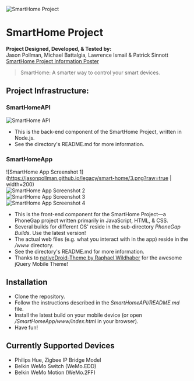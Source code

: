 ![SmartHome Project](https://jasonpollman.github.io/legacy/smart-home/logo.png?raw=true)
# SmartHome Project

**Project Designed, Developed, & Tested by:**    
Jason Pollman, Michael Battalgia, Lawrence Ismail & Patrick Sinnott
[SmartHome Project Information Poster](https://jasonpollman.github.io/legacy/smart-home/poster.pdf?raw=true)

> SmartHome: A smarter way to control your smart devices.

## Project Infrastructure:
### SmartHomeAPI   
![SmartHome API](https://jasonpollman.github.io/legacy/smart-home/api.png?raw=true)

* This is the back-end component of the SmartHome Project, written in Node.js.
* See the directory's README.md for more information.
    
### SmartHomeApp   
![SmartHome App Screenshot 1](https://jasonpollman.github.io/legacy/smart-home/3.png?raw=true | width=200)     
![SmartHome App Screenshot 2](https://jasonpollman.github.io/legacy/smart-home/6.png?raw=true)    
![SmartHome App Screenshot 3](https://jasonpollman.github.io/legacy/smart-home/7.png?raw=true)     
![SmartHome App Screenshot 4](https://jasonpollman.github.io/legacy/smart-home/8.png?raw=true)

* This is the front-end component for the SmartHome Project—a PhoneGap project written primarily in JavaScript, HTML, & CSS.
* Several builds for different OS' reside in the sub-directory *PhoneGap Builds*. Use the latest version!
* The actual web files (e.g. what you interact with in the app) reside in the */www* directory.
* See the directory's README.md for more information.
* Thanks to [nativeDroid-Theme by Raphael Wildhaber](http://nativedroid.godesign.ch/) for the awesome jQuery Mobile Theme!

## Installation
* Clone the repository.
* Follow the instructions described in the *SmartHomeAPI/README.md* file.
* Install the latest build on your mobile device (or open */SmartHomeApp/www/index.html* in your browser).
* Have fun!

## Currently Supported Devices
* Philips Hue, Zigbee IP Bridge Model
* Belkin WeMo Switch (WeMo.EDD)
* Belkin WeMo Motion (WeMo.2FF)
